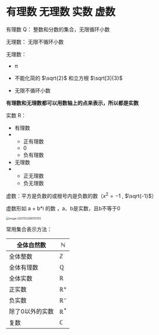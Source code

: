 # 有理数 无理数 实数 虚数

有理数 Q： 整数和分数的集合，无限循环小数

无理数： 无限不循环小数

无理数：

- π
- 不能化简的 $\sqrt{2}$ 和立方根 $\sqrt[3]{3}$

- 无限不循环小数

**有理数和无理数都可以用数轴上的点来表示，所以都是实数**

实数 R：

- 有理数
- - 正有理数
  - 0
  - 负有理数
- 无理数
- - 正无理数
  - 负无理数

虚数：平方是负数的或根号内是负数的数（$x^2=-1$ , $\sqrt{-1}$）

虚数形如 a + b*i 的数 ，a、b是实数，且b不等于0



<img src="/Users/jr/Library/Application Support/typora-user-images/image-20211122090151155.png" alt="image-20211122090151155" style="zoom:50%;" />

常用集合表示方法：

| 全体自然数      | $\mathbb{N}$   |
| --------------- | -------------- |
| 全体整数        | $\mathbb Z$    |
| 全体有理数      | $\mathbb Q$    |
| 全体实数        | $\mathbb R$    |
| 正实数          | $\mathbb{R^+}$ |
| 负实数          | $\mathbb{R^-}$ |
| 除了0以外的实数 | $\mathbb{R^*}$ |
| 复数            | $\mathbb{C}$   |



